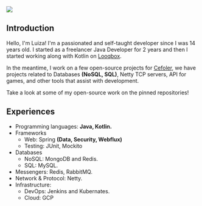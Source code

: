 <img align="center" src="https://github-readme-stats.vercel.app/api?username=mluizaa00&count_private=true&show_icons=true&hide_title=true&theme=dark"/>

## Introduction

Hello, I'm Luiza! I'm a passionated and self-taught developer since I was 14 years old. I started as a freelancer Java Developer for 2 years and then I started working along with Kotlin on [Looqbox](https://www.looqbox.com/).

In the meantime, I work on a few open-source projects for [Cefoler](https://github.com/cefoler), we have projects related to Databases **(NoSQL, SQL)**, Netty TCP servers, API for games, and other tools that assist with development.

Take a look at some of my open-source work on the pinned repositories!

## Experiences

- Programming languages: **Java, Kotlin.**
- Frameworks
   - Web: Spring **(Data, Security, Webflux)**
   - Testing: JUnit, Mockito
- Databases
   - NoSQL: MongoDB and Redis.
   - SQL: MySQL.
- Messengers: Redis, RabbitMQ.
- Network & Protocol: Netty.
- Infrastructure:
   - DevOps: Jenkins and Kubernates.
   - Cloud: GCP
